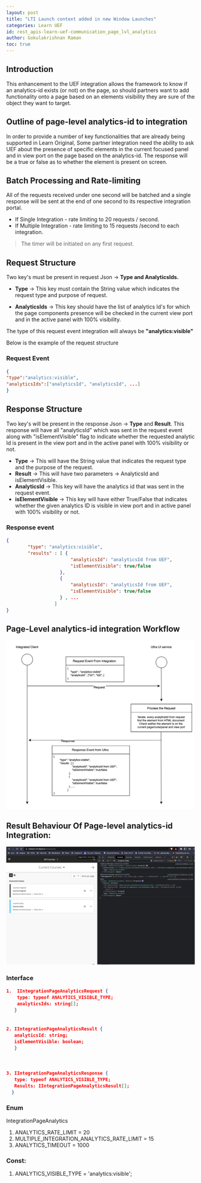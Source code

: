 ```yaml
---
layout: post
title: "LTI Launch context added in new Window Launches"
categories: Learn UEF
id: rest_apis-learn-uef-communication_page_lvl_analytics
author: Gokulakrishnan Raman
toc: true
---
```


## Introduction

This enhancement to the UEF integration allows the framework to know if an analytics-id exists (or not) on the page, so should partners want to add functionality onto a page based on an elements visibility they are sure of the object they want to target.

## Outline of page-level analytics-id to integration

In order to provide a number of key functionalities that are already being supported in Learn Original, Some partner integration need the ability to ask UEF about the presence of specific elements in the current focused panel and in view port on the page based on the analytics-id. The response will be a true or false as to whether the element is present on screen.

## Batch Processing and Rate-limiting

All of the requests received under one second will be batched and a single response will be sent at the end of one second to its respective integration portal.

- If Single Integration - rate limiting to 20 requests / second.
- If Multiple Integration - rate limiting to 15 requests /second to each integration.

> The timer will be initiated on any first request.

## Request Structure

Two key's must be present in request Json -> **Type and AnalyticsIds.**

- **Type** → This key must contain the String value which indicates the request type and purpose of request.

- **AnalyticsIds** → This key should have the list of analytics Id's for which the page components presence will be checked in the current view port and in the active panel with 100% visibility.

The type of this request event integration will always be **"analytics:visible"**

Below is the example of the request structure

### Request Event

```json
{
"type":"analytics:visible",
"analyticsIds":["analyticsId", "analyticsId", ...]
}
```

## Response Structure

Two key's will be present in the response Json -> **Type** and **Result**. This response will have all "analyticsId" which was sent in the request event along with "isElementVisible" flag to indicate whether the requested analytic Id is present in the view port and in the active panel with 100% visibility or not.

- **Type** → This will have the String value that indicates the request type and the purpose of the request.
- **Result** → This will have two parameters -> AnalyticsId and isElementVisible.
- **AnalyticsId** → This key will have the analytics id that was sent in the request event.
- **isElementVisible** → This key will have either True/False that indicates whether the given analytics ID is visible in view port and in active panel with 100% visibility or not.

### Response event

```json
{
        "type": "analytics:visible",
        "results" : [ {
                        "analyticsId": "analyticsId from UEF",
                        "isElementVisible": true/false
                    },
                    {
                        "analyticsId": "analyticsId from UEF",
                        "isElementVisible": true/false
                    } , ...
                  ]
}
```

## Page-Level analytics-id integration Workflow

![Page-Level analytics-id integration Workflow](/assets/img/communication_page_lvl_analytics_id_1.png)

## Result Behaviour Of Page-level analytics-id Integration:

![Result Behaviour Of Page-level analytics-id Integration](/assets/img/communication_page_lvl_analytics_id_2.png)

### Interface

```json
1.  IIntegrationPageAnalyticsRequest {
    type: typeof ANALYTICS_VISIBLE_TYPE;
    analyticsIds: string[];
   }


2. IIntegrationPageAnalyticsResult {
   analyticsId: string;
   isElementVisible: boolean;
   }



3. IIntegrationPageAnalyticsResponse {
   type: typeof ANALYTICS_VISIBLE_TYPE;
   Results: IIntegrationPageAnalyticsResult[];
  }
```

### Enum

IntegrationPageAnalytics

1. ANALYTICS_RATE_LIMIT = 20
2. MULTIPLE_INTEGRATION_ANALYTICS_RATE_LIMIT = 15
3. ANALYTICS_TIMEOUT = 1000

### Const:

1. ANALYTICS_VISIBLE_TYPE = 'analytics:visible';
